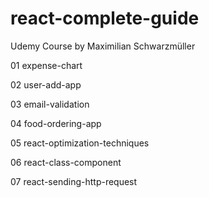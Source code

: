 # react-complete-guide

Udemy Course by Maximilian Schwarzmüller

01 expense-chart

02 user-add-app

03 email-validation

04 food-ordering-app

05 react-optimization-techniques

06 react-class-component

07 react-sending-http-request
